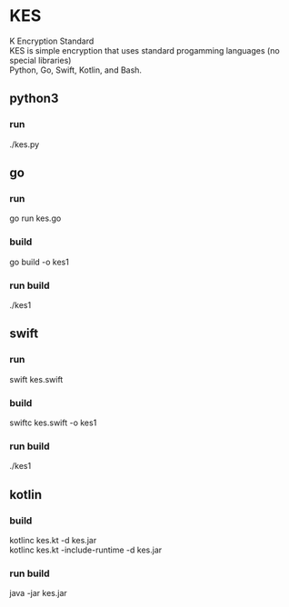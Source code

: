 # KES
K Encryption Standard  
KES is simple encryption that uses standard progamming languages (no special libraries)  
Python, Go, Swift, Kotlin, and Bash.

## python3
### run
./kes.py

## go
### run
go run kes.go
### build
go build -o kes1
### run build
./kes1

## swift
### run
swift kes.swift
### build
swiftc kes.swift -o kes1
### run build
./kes1

## kotlin
### build
kotlinc kes.kt -d kes.jar  
kotlinc kes.kt -include-runtime -d kes.jar  
### run build  
java -jar kes.jar


